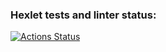 ### Hexlet tests and linter status:
[![Actions Status](https://github.com/maxa27/frontend-project-44/actions/workflows/hexlet-check.yml/badge.svg)](https://github.com/maxa27/frontend-project-44/actions)